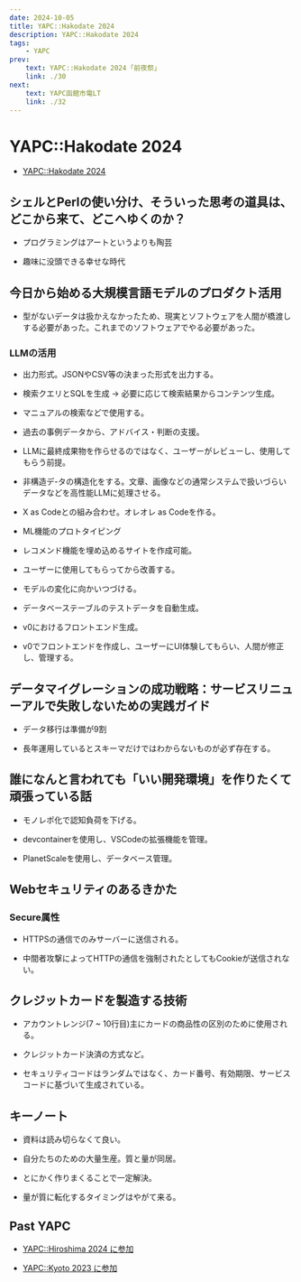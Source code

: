 ```yaml
---
date: 2024-10-05
title: YAPC::Hakodate 2024
description: YAPC::Hakodate 2024
tags: 
    - YAPC
prev:
    text: YAPC::Hakodate 2024 ｢前夜祭｣
    link: ./30
next:
    text: YAPC函館市電LT
    link: ./32
---
```


# YAPC::Hakodate 2024

* [YAPC::Hakodate 2024](https://yapcjapan.org/2024hakodate/)

## シェルとPerlの使い分け、そういった思考の道具は、どこから来て、どこへゆくのか？

<X tweetId="1842371526433399131" />

* プログラミングはアートというよりも陶芸

* 趣味に没頭できる幸せな時代


## 今日から始める大規模言語モデルのプロダクト活用

<X tweetId="1842384047819063353" />

* 型がないデータは扱かえなかったため、現実とソフトウェアを人間が橋渡しする必要があった。これまでのソフトウェアでやる必要があった。


### LLMの活用

* 出力形式。JSONやCSV等の決まった形式を出力する。

* 検索クエリとSQLを生成 → 必要に応じて検索結果からコンテンツ生成。

* マニュアルの検索などで使用する。

* 過去の事例データから、アドバイス・判断の支援。

* LLMに最終成果物を作らせるのではなく、ユーザーがレビューし、使用してもらう前提。

* 非構造デ-タの構造化をする。文章、画像などの通常システムで扱いづらいデータなどを高性能LLMに処理させる。

* X as Codeとの組み合わせ。オレオレ as Codeを作る。

* ML機能のプロトタイピング

* レコメンド機能を埋め込めるサイトを作成可能。

* ユーザーに使用してもらってから改善する。

* モデルの変化に向かいつづける。

* データベーステーブルのテストデータを自動生成。

* v0におけるフロントエンド生成。

* v0でフロントエンドを作成し、ユーザーにUI体験してもらい、人間が修正し、管理する。

## データマイグレーションの成功戦略：サービスリニューアルで失敗しないための実践ガイド

* データ移行は準備が9割

* 長年運用しているとスキーマだけではわからないものが必ず存在する。

## 誰になんと言われても「いい開発環境」を作りたくて頑張っている話

* モノレポ化で認知負荷を下げる。

* devcontainerを使用し、VSCodeの拡張機能を管理。

* PlanetScaleを使用し、データベース管理。

## Webセキュリティのあるきかた

<X tweetId="1842439241319747797" />

### Secure属性 

* HTTPSの通信でのみサーバーに送信される。

* 中間者攻撃によってHTTPの通信を強制されたとしてもCookieが送信されない。

## クレジットカードを製造する技術

<X tweetId="1842472918980428115" />

* アカウントレンジ(7 ~ 10行目)主にカードの商品性の区別のために使用される。

* クレジットカード決済の方式など。

* セキュリティコードはランダムではなく、カード番号、有効期限、サービスコードに基づいて生成されている。

## キーノート

* 資料は読み切らなくて良い。

* 自分たちのための大量生産。質と量が同居。

* とにかく作りまくることで一定解決。

* 量が質に転化するタイミングはやがて来る。

## Past YAPC

* [YAPC::Hiroshima 2024 に参加](/posts/2024/01)

* [YAPC::Kyoto 2023 に参加](/posts/2023/01)